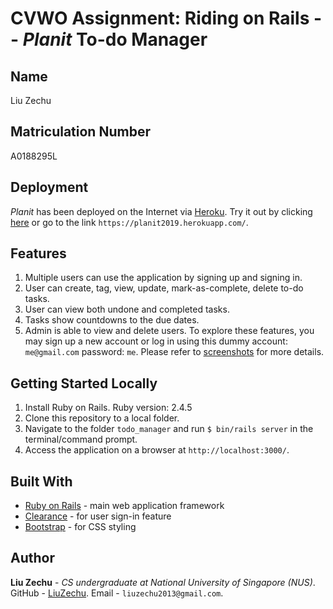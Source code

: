 # CVWO Assignment: Riding on Rails -- *Planit* To-do Manager

## Name
Liu Zechu

## Matriculation Number
A0188295L

## Deployment
*Planit* has been deployed on the Internet via [Heroku](https://www.heroku.com/). Try it out by clicking [here](https://planit2019.herokuapp.com/) or go to the link `https://planit2019.herokuapp.com/`.

## Features
1. Multiple users can use the application by signing up and signing in.
2. User can create, tag, view, update, mark-as-complete, delete to-do tasks.
3. User can view both undone and completed tasks.
4. Tasks show countdowns to the due dates.
5. Admin is able to view and delete users.
To explore these features, you may sign up a new account or log in using this dummy account: `me@gmail.com` password: `me`.
Please refer to [screenshots](https://github.com/LiuZechu/Riding-on-Rails/tree/master/Planit_screenshots) for more details.

## Getting Started Locally
1. Install Ruby on Rails. Ruby version: 2.4.5
2. Clone this repository to a local folder.
3. Navigate to the folder  `todo_manager` and run  `$ bin/rails server` in the terminal/command prompt.
4. Access the application on a browser at `http://localhost:3000/`.

## Built With
* [Ruby on Rails](https://rubyonrails.org/) - main web application framework
* [Clearance](https://github.com/thoughtbot/clearance) - for user sign-in feature
* [Bootstrap](https://getbootstrap.com/) - for CSS styling

## Author
**Liu Zechu** - *CS undergraduate at National University of Singapore (NUS)*. 
GitHub - [LiuZechu](https://github.com/LiuZechu). Email - `liuzechu2013@gmail.com`.
